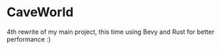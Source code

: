 # CaveWorld

4th rewrite of my main project, this time using Bevy and Rust for better performance :)